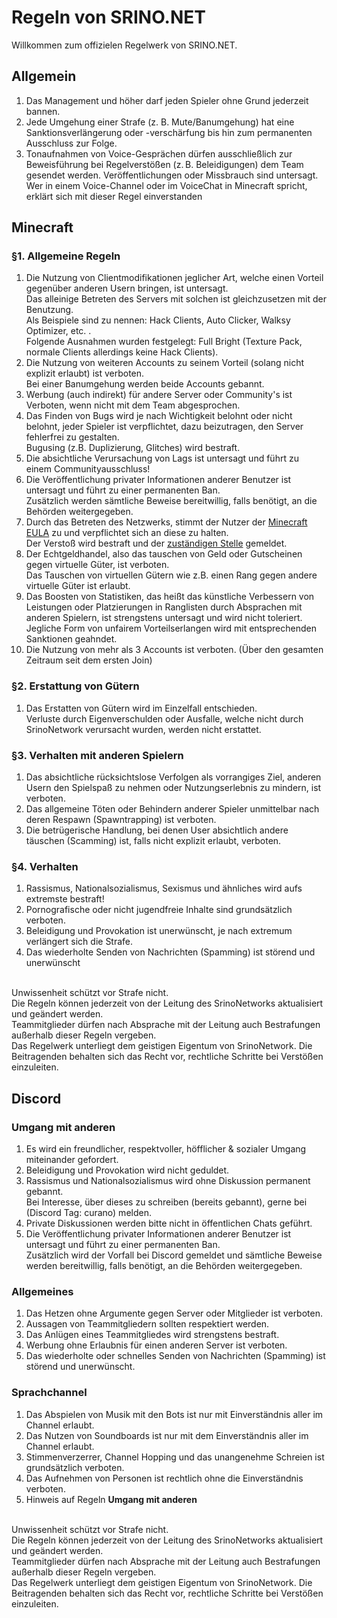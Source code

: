 # Regeln von SRINO.NET

Willkommen zum offizielen Regelwerk von SRINO.NET.<br>

## Allgemein

1. Das Management und höher darf jeden Spieler ohne Grund jederzeit bannen.
2. Jede Umgehung einer Strafe (z. B. Mute/Banumgehung) hat eine Sanktionsverlängerung oder -verschärfung bis hin zum permanenten Ausschluss zur Folge.
3. Tonaufnahmen von Voice-Gesprächen dürfen ausschließlich zur Beweisführung bei Regelverstößen (z. B. Beleidigungen) dem Team gesendet werden. Veröffentlichungen oder Missbrauch sind untersagt. Wer in einem Voice-Channel oder im VoiceChat in Minecraft spricht, erklärt sich mit dieser Regel einverstanden

## Minecraft

### §1. Allgemeine Regeln

1. Die Nutzung von Clientmodifikationen jeglicher Art, welche einen Vorteil gegenüber anderen Usern bringen, ist untersagt.<br>
   Das alleinige Betreten des Servers mit solchen ist gleichzusetzen mit der Benutzung.<br>
   Als Beispiele sind zu nennen: Hack Clients, Auto Clicker, Walksy Optimizer, etc. .<br>
   Folgende Ausnahmen wurden festgelegt: Full Bright (Texture Pack, normale Clients allerdings keine Hack Clients).
2. Die Nutzung von weiteren Accounts zu seinem Vorteil (solang nicht explizit erlaubt) ist verboten.<br>
   Bei einer Banumgehung werden beide Accounts gebannt.
3. Werbung (auch indirekt) für andere Server oder Community's ist Verboten, wenn nicht mit dem Team abgesprochen.
4. Das Finden von Bugs wird je nach Wichtigkeit belohnt oder nicht belohnt, jeder Spieler ist verpflichtet, dazu beizutragen, den Server fehlerfrei zu gestalten.<br>
   Bugusing (z.B. Duplizierung, Glitches) wird bestraft.
5. Die absichtliche Verursachung von Lags ist untersagt und führt zu einem Communityausschluss!
6. Die Veröffentlichung privater Informationen anderer Benutzer ist untersagt und führt zu einer permanenten Ban.<br>
   Zusätzlich werden sämtliche Beweise bereitwillig, falls benötigt, an die Behörden weitergegeben.
7. Durch das Betreten des Netzwerks, stimmt der Nutzer der [Minecraft EULA](https://www.minecraft.net/de-de/eula) zu und verpflichtet sich an diese zu halten.<br>
   Der Verstoß wird bestraft und der [zuständigen Stelle](https://www.minecraft.net) gemeldet.
8. Der Echtgeldhandel, also das tauschen von Geld oder Gutscheinen gegen virtuelle Güter, ist verboten.<br>
   Das Tauschen von virtuellen Gütern wie z.B. einen Rang gegen andere virtuelle Güter ist erlaubt.
9. Das Boosten von Statistiken, das heißt das künstliche Verbessern von Leistungen oder Platzierungen in Ranglisten durch Absprachen mit anderen Spielern, ist strengstens untersagt und wird nicht toleriert.<br>
   Jegliche Form von unfairem Vorteilserlangen wird mit entsprechenden Sanktionen geahndet.
10. Die Nutzung von mehr als 3 Accounts ist verboten. (Über den gesamten Zeitraum seit dem ersten Join)

### §2. Erstattung von Gütern

1. Das Erstatten von Gütern wird im Einzelfall entschieden.<br>
   Verluste durch Eigenverschulden oder Ausfalle, welche nicht durch SrinoNetwork verursacht wurden, werden nicht erstattet.

### §3. Verhalten mit anderen Spielern

1. Das absichtliche rücksichtslose Verfolgen als vorrangiges Ziel, anderen Usern den Spielspaß zu nehmen oder Nutzungserlebnis zu mindern, ist verboten.
2. Das allgemeine Töten oder Behindern anderer Spieler unmittelbar nach deren Respawn (Spawntrapping) ist verboten.
3. Die betrügerische Handlung, bei denen User absichtlich andere täuschen (Scamming) ist, falls nicht explizit erlaubt, verboten.

### §4. Verhalten

1. Rassismus, Nationalsozialismus, Sexismus und ähnliches wird aufs extremste bestraft!
2. Pornografische oder nicht jugendfreie Inhalte sind grundsätzlich verboten.
3. Beleidigung und Provokation ist unerwünscht, je nach extremum verlängert sich die Strafe.
4. Das wiederholte Senden von Nachrichten (Spamming) ist störend und unerwünscht

<br>
Unwissenheit schützt vor Strafe nicht.<br>
Die Regeln können jederzeit von der Leitung des SrinoNetworks aktualisiert und geändert werden.<br>
Teammitglieder dürfen nach Absprache mit der Leitung auch Bestrafungen außerhalb dieser Regeln vergeben.<br>
Das Regelwerk unterliegt dem geistigen Eigentum von SrinoNetwork. Die Beitragenden behalten sich das Recht vor, rechtliche Schritte bei Verstößen einzuleiten.

## Discord

### Umgang mit anderen

1. Es wird ein freundlicher, respektvoller, höfflicher & sozialer Umgang miteinander gefordert.
2. Beleidigung und Provokation wird nicht geduldet.
3. Rassismus und Nationalsozialismus wird ohne Diskussion permanent gebannt.<br>
   Bei Interesse, über dieses zu schreiben (bereits gebannt), gerne bei (Discord Tag: curano) melden.
4. Private Diskussionen werden bitte nicht in öffentlichen Chats geführt.
5. Die Veröffentlichung privater Informationen anderer Benutzer ist untersagt und führt zu einer permanenten Ban.<br>
   Zusätzlich wird der Vorfall bei Discord gemeldet und sämtliche Beweise werden bereitwillig, falls benötigt, an die Behörden weitergegeben.

### Allgemeines

1. Das Hetzen ohne Argumente gegen Server oder Mitglieder ist verboten.
2. Aussagen von Teammitgliedern sollten respektiert werden.
3. Das Anlügen eines Teammitgliedes wird strengstens bestraft.
4. Werbung ohne Erlaubnis für einen anderen Server ist verboten.
5. Das wiederholte oder schnelles Senden von Nachrichten (Spamming) ist störend und unerwünscht.

### Sprachchannel

1. Das Abspielen von Musik mit den Bots ist nur mit Einverständnis aller im Channel erlaubt.
2. Das Nutzen von Soundboards ist nur mit dem Einverständnis aller im Channel erlaubt.
3. Stimmenverzerrer, Channel Hopping und das unangenehme Schreien ist grundsätzlich verboten.
4. Das Aufnehmen von Personen ist rechtlich ohne die Einverständnis verboten.
5. Hinweis auf Regeln **Umgang mit anderen**

<br>
Unwissenheit schützt vor Strafe nicht.<br>
Die Regeln können jederzeit von der Leitung des SrinoNetworks aktualisiert und geändert werden.<br>
Teammitglieder dürfen nach Absprache mit der Leitung auch Bestrafungen außerhalb dieser Regeln vergeben.<br>
Das Regelwerk unterliegt dem geistigen Eigentum von SrinoNetwork. Die Beitragenden behalten sich das Recht vor, rechtliche Schritte bei Verstößen einzuleiten.
